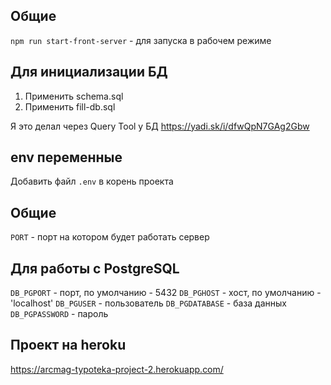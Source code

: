 ## Общие

`npm run start-front-server` - для запуска в рабочем режиме

## Для инициализации БД

1. Применить schema.sql
2. Применить fill-db.sql

Я это делал через Query Tool у БД
https://yadi.sk/i/dfwQpN7GAg2Gbw

## env переменные

Добавить файл `.env` в корень проекта

## Общие
`PORT` - порт на котором будет работать сервер

## Для работы с PostgreSQL

`DB_PGPORT` - порт, по умолчанию - 5432
`DB_PGHOST` - хост, по умолчанию - 'localhost'
`DB_PGUSER` - пользователь
`DB_PGDATABASE` - база данных
`DB_PGPASSWORD` - пароль

## Проект на heroku

https://arcmag-typoteka-project-2.herokuapp.com/
